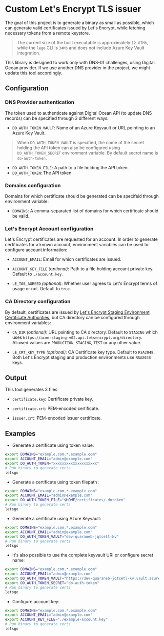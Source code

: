 # Custom Let's Encrypt TLS issuer

The goal of this project is to generate a binary as small as possible, which can generate valid certificates
issued by Let's Encrypt, while fetching necessary tokens from a remote keystore.

> The current size of the built executable is approximately `12.87Mb`, while the `lego` CLI is `34Mb` and does not include Azure Key Vault integration.


This library is designed to work only with DNS-01 challenges, using Digital Ocean provider. If we use another DNS provider in the project, we might update this tool accordingly.

## Configuration

### DNS Provider authentication

The token used to authenticate against Digital Ocean API (to update DNS records) can be specified through 3 different ways:

- `DO_AUTH_TOKEN_VAULT`: Name of an Azure Keyvault or URL pointing to an Azure Key Vault.

> When `DO_AUTH_TOKEN_VAULT` is specified, the name of the secret holding the API token can also be configured using `DO_AUTH_TOKEN_SECRET` environment variable. By default secret name is `do-auth-token`.

- `DO_AUTH_TOKEN_FILE`: A path to a file holding the API token.
- `DO_AUTH_TOKEN`: The API token.


### Domains configuration

Domains for which certificate should be generated can be specifeid through environment variable:

- `DOMAINS`: A comma-separated list of domains for which certificate should be valid.

### Let's Encrypt Account configuration

Let's Encrypt certificates are requested for an account. In order to generate certificates for a known account, environment variables can be used to configure account information:

- `ACCOUNT_EMAIL`: Email for which certificates are issued.

- `ACCOUNT_KEY_FILE` *(optional)*: Path to a file holding account private key. Default to `./account.key`.

- `LE_TOS_AGREED` *(optional)*: Whether user agrees to Let's Encrypt terms of usage or not. Default to `true`.

### CA Directory configuration

By default, certificates are issued by [Let's Encrypt Staging Environment Certificate Authorities](https://letsencrypt.org/docs/staging-environment/), but CA directory can be configured through environment variables:

- `CA_DIR` *(optional)*: URL pointing to CA directory. Default to `STAGING` which uses `https://acme-staging-v02.api.letsencrypt.org/directory`. Allowed values are `PRODUCTION`, `STAGING`, `TEST` or any other value.

- `LE_CRT_KEY_TYPE` *(optional)*: CA Certificate key type. Default to `RSA2048`. Both Let's Encrypt staging and production environments use `RSA2048` keys.

## Output

This tool generates 3 files:

- `certificate.key`: Certificate private key.

- `certificate.crt`: PEM-encoded certificate.

- `issuer.crt`: PEM-encoded issuer certificate.

## Examples

- Generate a certificate using token value:

```bash
export DOMAINS="example.com,*.example.com"
export ACCOUNT_EMAIL="admin@example.com"
export DO_AUTH_TOKEN="xxxxxxxxxxxxxxxxxxxx"
# Run binary to generate certs
letsgo
```

- Generate a certificate using token filepath :

```bash
export DOMAINS="example.com,*.example.com"
export ACCOUNT_EMAIL="admin@example.com"
export DO_AUTH_TOKEN_FILE="$HOME/certificates/.dotoken"
# Run binary to generate certs
letsgo
```

- Generate a certificate using Azure Keyvault:

```bash
export DOMAINS="example.com,*.example.com"
export ACCOUNT_EMAIL="admin@example.com"
export DO_AUTH_TOKEN_VAULT="dev-quaraneb-jqtcetl-kv"
# Run binary to generate certs
letsgo
```

- It's also possible to use the complete keyvault URI or configure secret name:

```bash
export DOMAINS="example.com,*.example.com"
export ACCOUNT_EMAIL="admin@example.com"
export DO_AUTH_TOKEN_VAULT="https://dev-quaraneb-jqtcetl-kv.vault.azure.net/"
export DO_AUTH_TOKEN_SECRET="do-auth-token"
# Run binary to generate certs
letsgo
```

- Configure account key:

```bash
export DOMAINS="example.com,*.example.com"
export ACCOUNT_EMAIL="admin@example.com"
export ACCOUNT_KEY_FILE="./example-account.key"
# Run binary to generate certs
letsgo
```
